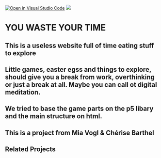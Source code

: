 [![Open in Visual Studio Code](https://classroom.github.com/assets/open-in-vscode-c66648af7eb3fe8bc4f294546bfd86ef473780cde1dea487d3c4ff354943c9ae.svg)](https://classroom.github.com/online_ide?assignment_repo_id=8041495&assignment_repo_type=AssignmentRepo)
![](https://img.shields.io/badge/Built%20%40-HAWK-brightgreen?style=flat)
# YOU WASTE YOUR TIME


## This is a useless website full of time eating stuff to explore

## Little games, easter egss and things to explore, should give you a break from work, overthinking or just a break at all. Maybe you can call ot digital meditation.

## We tried to base the game parts on the p5 libary and the main structure on html. 

## This is a project from Mia Vogl & Chérise Barthel

## Related Projects